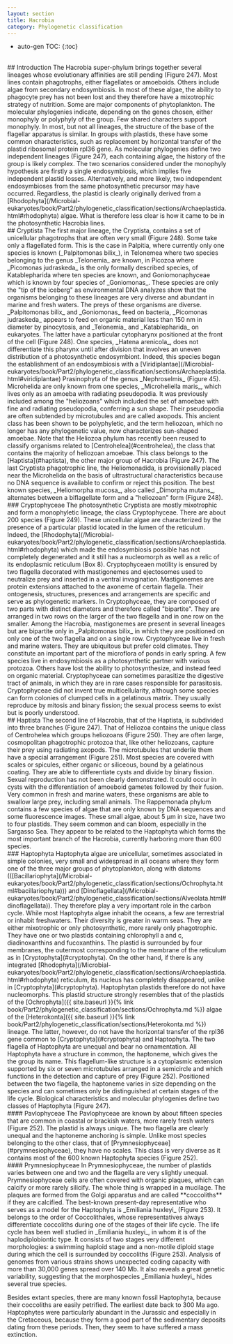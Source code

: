 ```yaml
---
layout: section
title: Hacrobia
category: Phylogenetic classification
---
```

* auto-gen TOC:
{:toc}

<br>
## Introduction
The Hacrobia super-phylum brings together several lineages whose evolutionary affinities are still pending (Figure 247). Most lines contain phagotrophs, either flagellates or amoeboids. Others include algae from secondary endosymbiosis. In most of these algae, the ability to phagocyte prey has not been lost and they therefore have a mixotrophic strategy of nutrition. Some are major components of phytoplankton. The molecular phylogenies indicate, depending on the genes chosen, either monophyly or polyphyly of the group. Few shared characters support monophyly. In most, but not all lineages, the structure of the base of the flagellar apparatus is similar. In groups with plastids, these have some common characteristics, such as replacement by horizontal transfer of the plastid ribosomal protein rpl36 gene. As molecular phylogenies define two independent lineages (Figure 247), each containing algae, the history of the group is likely complex. The two scenarios considered under the monophyly hypothesis are firstly a single endosymbiosis, which implies five independent plastid losses. Alternatively, and more likely, two independent endosymbioses from the same photosynthetic precursor may have occurred. Regardless, the plastid is clearly originally derived from a [Rhodophyta](/Microbial-eukaryotes/book/Part2/phylogenetic_classification/sections/Archaeplastida.html#rhodophyta) algae. What is therefore less clear is how it came to be in the photosynthetic Hacrobia lines.

<br>
## Cryptista
The first major lineage, the Cryptista, contains a set of unicellular phagotrophs that are often very small (Figure 248). Some take only a flagellated form. This is the case in Palpitia, where currently only one species is known (_Palpitomonas bilix_), in Telonemea where two species belonging to the genus _Telonemia_ are known, in Picozoa where _Picomonas judraskeda_ is the only formally described species, of Katablepharida where ten species are known, and Goniomonaphyceae which is known by four species of _Goniomonas_. These species are only the "tip of the iceberg" as environmental DNA analyzes show that the organisms belonging to these lineages are very diverse and abundant in marine and fresh waters. The preys of these organisms are diverse. _Palpitomonas bilix_ and _Goniomonas_ feed on bacteria, _Picomonas judraskeda_ appears to feed on organic material less than 150 nm in diameter by pinocytosis, and _Telonemia_ and _Katablepharida_ on eukaryotes. The latter have a particular cytopharynx positioned at the front of the cell (Figure 248). One species, _Hatena arenicola_, does not differentiate this pharynx until after division that involves an uneven distribution of a photosynthetic endosymbiont. Indeed, this species began the establishment of an endosymbiosis with a [Viridiplantae](/Microbial-eukaryotes/book/Part2/phylogenetic_classification/sections/Archaeplastida.html#viridiplantae) Prasinophyta of the genus _Nephroselmis_ (Figure 45). Microhelida are only known from one species, _Microheliella maris_, which lives only as an amoeba with radiating pseudopodia. It was previously included among the "heliozoans" which included the set of amoebae with fine and radiating pseudopodia, conferring a sun shape. Their pseudopodia are often subtended by microtubules and are called axopods. This ancient class has been shown to be polyphyletic, and the term heliozoan, which no longer has any phylogenetic value, now characterizes sun-shaped amoebae. Note that the Heliozoa phylum has recently been reused to classify organisms related to [Centrohelea](#centrohelea), the class that contains the majority of heliozoan amoebae. This class belongs to the [Haptista](#haptista), the other major group of Hacrobia (Figure 247). The last Cryptista phagotrophic line, the Heliomonadida, is provisionally placed near the Microhelida on the basis of ultrastructural characteristics because no DNA sequence is available to confirm or reject this position. The best known species, _Heliomorpha mucosa_, also called _Dimorpha mutans_, alternates between a biflagellate form and a "heliozoan" form (Figure 248).

<br>
### Cryptophyceae
The photosynthetic Cryptista are mostly mixotrophic and form a monophyletic lineage, the class Cryptophyceae. There are about 200 species (Figure 249). These unicellular algae are characterized by the presence of a particular plastid located in the lumen of the reticulum. Indeed, the [Rhodophyta](/Microbial-eukaryotes/book/Part2/phylogenetic_classification/sections/Archaeplastida.html#rhodophyta) which made the endosymbiosis possible has not completely degenerated and it still has a nucleomorph as well as a relic of its endoplasmic reticulum (Box 8). Cryptophyceaen motility is ensured by two flagella decorated with mastigonemes and ejectosomes used to neutralize prey and inserted in a ventral invagination. Mastigonemes are protein extensions attached to the axoneme of certain flagella. Their ontogenesis, structures, presences and arrangements are specific and serve as phylogenetic markers. In Cryptophyceae, they are composed of two parts with distinct diameters and therefore called "bipartite". They are arranged in two rows on the larger of the two flagella and in one row on the smaller. Among the Hacrobia, mastigonemes are present in several lineages but are bipartite only in _Palpitomonas bilix_ in which they are positioned on only one of the two flagella and on a single row. Cryptophyceae live in fresh and marine waters. They are ubiquitous but prefer cold climates. They constitute an important part of the microflora of ponds in early spring. A few species live in endosymbiosis as a photosynthetic partner with various protozoa. Others have lost the ability to photosynthesize, and instead feed on organic material. Cryptophyceae can sometimes parasitize the digestive tract of animals, in which they are in rare cases responsible for parasitosis. Cryptophyceae did not invent true multicellularity, although some species can form colonies of clumped cells in a gelatinous matrix. They usually reproduce by mitosis and binary fission; the sexual process seems to exist but is poorly understood.

<br>
## Haptista
The second line of Hacrobia, that of the Haptista, is subdivided into three branches (Figure 247). That of Heliozoa contains the unique class of Centrohelea which groups heliozoans (Figure 250). They are often large, cosmopolitan phagotrophic protozoa that, like other heliozoans, capture their prey using radiating axopods. The microtubules that underlie them have a special arrangement (Figure 251). Most species are covered with scales or spicules, either organic or siliceous, bound by a gelatinous coating. They are able to differentiate cysts and divide by binary fission. Sexual reproduction has not been clearly demonstrated. It could occur in cysts with the differentiation of amoeboid gametes followed by their fusion. Very common in fresh and marine waters, these organisms are able to swallow large prey, including small animals. The Rappemonada phylum contains a few species of algae that are only known by DNA sequences and some fluorescence images. These small algae, about 5 μm in size, have two to four plastids. They seem common and can bloom, especially in the Sargasso Sea. They appear to be related to the Haptophyta which forms the most important branch of the Hacrobia, currently harboring more than 600 species.

<br>
### Haptophyta
Haptophyta algae are unicellular, sometimes associated in simple colonies, very small and widespread in all oceans where they form one of the three major groups of phytoplankton, along with diatoms (([Bacillariophyta](/Microbial-eukaryotes/book/Part2/phylogenetic_classification/sections/Ochrophyta.html#bacillariophyta))) and [Dinoflagellata](/Microbial-eukaryotes/book/Part2/phylogenetic_classification/sections/Alveolata.html#dinoflagellata)). They therefore play a very important role in the carbon cycle. While most Haptophyta algae inhabit the oceans, a few are terrestrial or inhabit freshwaters. Their diversity is greater in warm seas. They are either mixotrophic or only photosynthetic, more rarely only phagotrophic. They have one or two plastids containing chlorophyll a and c, diadinoxanthins and fucoxanthins. The plastid is surrounded by four membranes, the outermost corresponding to the membrane of the reticulum as in [Cryptophyta](#cryptophyta). On the other hand, if there is any integrated [Rhodophyta](/Microbial-eukaryotes/book/Part2/phylogenetic_classification/sections/Archaeplastida.html#rhodophyta) reticulum, its nucleus has completely disappeared, unlike in [Cryptophyta](#cryptophyta). Haptophytan plastids therefore do not have nucleomorphs. This plastid structure strongly resembles that of the plastids of the [Ochrophyta]({{ site.baseurl }}{% link book/Part2/phylogenetic_classification/sections/Ochrophyta.md %}) algae of the [Heterokonta]({{ site.baseurl }}{% link book/Part2/phylogenetic_classification/sections/Heterokonta.md %}) lineage. The latter, however, do not have the horizontal transfer of the rpl36 gene common to [Cryptophyta](#cryptophyta) and Haptophyta. The two flagella of Haptophyta are unequal and bear no ornamentation. All Haptophyta have a structure in common, the haptoneme, which gives the the group its name. This flagellum-like structure is a cytoplasmic extension supported by six or seven microtubules arranged in a semicircle and which functions in the detection and capture of prey (Figure 252). Positioned between the two flagella, the haptoneme varies in size depending on the species and can sometimes only be distinguished at certain stages of the life cycle. Biological characteristics and molecular phylogenies define two classes of Haptophyta (Figure 247).

<br>
#### Pavlophyceae
The Pavlophyceae are known by about fifteen species that are common in coastal or brackish waters, more rarely fresh waters (Figure 252). The plastid is always unique. The two flagella are clearly unequal and the haptoneme anchoring is simple. Unlike most species belonging to the other class, that of [Prymnesiophyceae](#prymnesiophyceae), they have no scales. This class is very diverse as it contains most of the 600 known Haptophyta species (Figure 252).

<br>
#### Prymnesiophyceae
In Prymnesiophyceae, the number of plastids varies between one and two and the flagella are very slightly unequal. Prymnesiophyceae cells are often covered with organic plaques, which can calcify or more rarely silicify. The whole thing is wrapped in a mucilage. The plaques are formed from the Golgi apparatus and are called **coccoliths** if they are calcified. The best-known present-day representative who serves as a model for the Haptophyta is _Emiliania huxleyi_ (Figure 253). It belongs to the order of Coccolithales, whose representatives always differentiate coccoliths during one of the stages of their life cycle. The life cycle has been well studied in _Emiliania huxleyi_, in whom it is of the haplodiplobiontic type. It consists of two stages very different morphologies: a swimming haploid stage and a non-motile diploid stage during which the cell is surrounded by coccoliths (Figure 253). Analysis of genomes from various strains shows unexpected coding capacity with more than 30,000 genes spread over 140 Mb. It also reveals a great genetic variability, suggesting that the morphospecies _Emiliania huxleyi_ hides several true species.

Besides extant species, there are many known fossil Haptophyta, because their coccoliths are easily petrified. The earliest date back to 300 Ma ago. Haptophytes were particularly abundant in the Jurassic and especially in the Cretaceous, because they form a good part of the sedimentary deposits dating from these periods. Then, they seem to have suffered a mass extinction.
